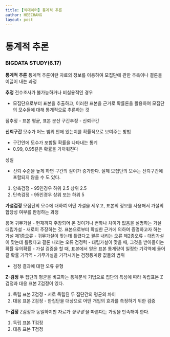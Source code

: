 ```yaml
---
title: [빅데이터] 통계적 추론
author: HEECHANG
layout: post
---
```


# 통계적 추론
### BIGDATA STUDY(6.17)

**통계적 추론**
통계적 추론이란 자료의 정보를 이용하여 모집단에 관한 추측이나 결론을 이끌어 내는 과정

**추정**
전수조사가 불가능하거나 비실용적인 경우
- 모집단으로부터 표본을 추출하고, 이러한 표본을 근거로 확률론을 활용하여 모집단의 모수들에 대해 통계적으로 추론하는 것

점추정 - 표본 평균, 표본 분산
구간추정 - 신뢰구간

**신뢰구간**
모수가 어느 범위 안에 있는지를 확률적으로 보여주는 방법

- 구간안에 모수가 포함될 확률을 나타내는 통계
- 0.99, 0.95같은 확률을 가까워진다

성질
- 신뢰 수준을 높게 하면 구간의 길이가 증가한다.
실제 모집단의 모수는 신뢰구간에 포함되지 않을 수 도 있다.

1. 양측검정 - 95인경우 하위 2.5 상위 2.5
2. 단측검정 - 95인경우 상위 또는 하위 5

**가설검정**
모집단의 모수에 대하여 어떤 가설을 세우고, 표본의 정보를 사용해서 가설의 합당성 여부를 판정하는 과정

용어
귀무가설 - 현재까지 주장되어 온 것이거나 변화나 차이가 없음을 설명하는 가설
대립가설 - 새로이 주장하는 것. 표본으로부터 확실한 근거에 의하여 증명하고자 하는 가설
제1종오류 - 귀무가설이 맞는데 틀렸다고 결론 내리는 오류
제2종오류 - 대립가설이 맞는데 틀렸다고 결론 내리는 오류
검정력 - 대립가설이 맞을 때, 그것을 받아들이는 확률
유의확률 - 가설 검증을 할 때, 표본에서 얻은 표본 통계량이 일정한 기각역에 들어갈 확률
기각역 - 기무가설을 기각시키는 검정통계량 값들의 범위

- 검정 결과에 대한 오류 유형

**Z-검정**
두 집단의 평균을 비교하는 통계분석 기법으로 집단의 특성에 따라 독립표본 Z검정과 대응 표본 Z검정이 있다.

1. 독립 표본 Z검정 - 서로 독립된 두 집단간의 평균의 차이
2. 대응 표본 Z검정 - 한집단을 대상으로 어떤 개입의 효과를 측정하기 위한 검증

**T-검정**
Z검정과 동일하지만 자료가 *정규성* 을 따른다는 가정을 만족해야 한다.
1. 독립 표본 T검정
2. 대응 표본 T검정
